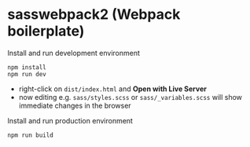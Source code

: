 # sasswebpack2 (Webpack boilerplate)

Install and run development environment
```
npm install
npm run dev
```
- right-click on `dist/index.html` and **Open with Live Server**
- now editing e.g. `sass/styles.scss` or `sass/_variables.scss` will show immediate changes in the browser

Install and run production environment
```
npm run build
```

